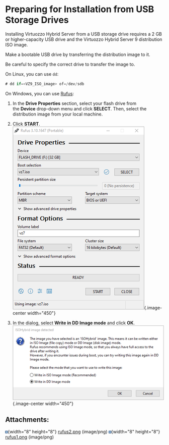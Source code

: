 # Preparing for Installation from USB Storage Drives

Installing Virtuozzo Hybrid Server from a USB storage drive requires a 2 GB or higher-capacity USB drive and the Virtuozzo Hybrid Server 9 distribution ISO image.

Make a bootable USB drive by transferring the distribution image to it.

Be careful to specify the correct drive to transfer the image to.

On Linux, you can use `dd`:

``` java
# dd if=<VZ9_ISO_image> of=/dev/sdb
```

On Windows, you can use [Rufus](https://rufus.ie/):

1.  In the **Drive Properties** section, select your flash drive from the **Device** drop-down menu and click **SELECT**. Then, select the distribution image from your local machine.
2.  Click **START**.
    ![](attachments/194478111/195790859.png){.image-center width="450"}

3.  In the dialog, select **Write in DD Image mode** and click **OK**.
    ![](attachments/194478111/195790858.png){.image-center width="450"}

## Attachments:

![](images/icons/bullet_blue.gif){width="8" height="8"} [rufus2.png](attachments/194478111/195790858.png) (image/png)
![](images/icons/bullet_blue.gif){width="8" height="8"} [rufus1.png](attachments/194478111/195790859.png) (image/png)

